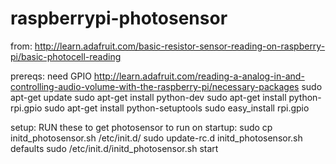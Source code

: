 raspberrypi-photosensor
=======================

from:
  http://learn.adafruit.com/basic-resistor-sensor-reading-on-raspberry-pi/basic-photocell-reading

prereqs:
  need GPIO
    http://learn.adafruit.com/reading-a-analog-in-and-controlling-audio-volume-with-the-raspberry-pi/necessary-packages
  sudo apt-get update
  sudo apt-get install python-dev
  sudo apt-get install python-rpi.gpio
  sudo apt-get install python-setuptools
  sudo easy_install rpi.gpio
  
setup:
  RUN these to get photosensor to run on startup:
  sudo cp initd_photosensor.sh /etc/init.d/
  sudo update-rc.d initd_photosensor.sh defaults
  sudo /etc/init.d/initd_photosensor.sh start
